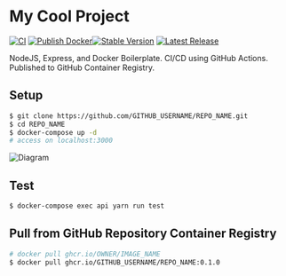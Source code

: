 # My Cool Project

[![CI](https://github.com/GITHUB_USERNAME/REPO_NAME/actions/workflows/ci.yml/badge.svg?branch=main)](https://github.com/GITHUB_USERNAME/REPO_NAME/actions/workflows/ci.yml) [![Publish Docker](https://github.com/GITHUB_USERNAME/REPO_NAME/actions/workflows/publish-to-ghcr.yml/badge.svg?branch=main)](https://github.com/GITHUB_USERNAME/REPO_NAME/actions/workflows/publish-to-ghcr.yml)[![Stable Version](https://img.shields.io/github/v/tag/GITHUB_USERNAME/REPO_NAME)](https://img.shields.io/github/v/tag/GITHUB_USERNAME/REPO_NAME) [![Latest Release](https://img.shields.io/github/v/release/GITHUB_USERNAME/REPO_NAME?color=%233D9970)](https://img.shields.io/github/v/tag/GITHUB_USERNAME/REPO_NAME?color=%233D9970)

NodeJS, Express, and Docker Boilerplate. CI/CD using GitHub Actions. Published to GitHub Container Registry.
## Setup
```sh
$ git clone https://github.com/GITHUB_USERNAME/REPO_NAME.git
$ cd REPO_NAME
$ docker-compose up -d
# access on localhost:3000
```

![Diagram](./diagram.png)

## Test
```sh
$ docker-compose exec api yarn run test
```

## Pull from GitHub Repository Container Registry
```sh
# docker pull ghcr.io/OWNER/IMAGE_NAME
$ docker pull ghcr.io/GITHUB_USERNAME/REPO_NAME:0.1.0
```
